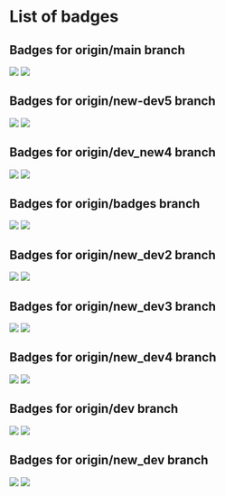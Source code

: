 # List of badges

## Badges for origin/main branch

![]({https://github.com/ywata/branch-badges}/actions/workflows/{blank.yml}/badge.svg?branch={main})
![]({https://github.com/ywata/branch-badges}/actions/workflows/{echo.yml}/badge.svg?branch={main})
## Badges for origin/new-dev5 branch

![]({https://github.com/ywata/branch-badges}/actions/workflows/{blank.yml}/badge.svg?branch={new-dev5})
![]({https://github.com/ywata/branch-badges}/actions/workflows/{echo.yml}/badge.svg?branch={new-dev5})
## Badges for origin/dev_new4 branch

![]({https://github.com/ywata/branch-badges}/actions/workflows/{blank.yml}/badge.svg?branch={dev_new4})
![]({https://github.com/ywata/branch-badges}/actions/workflows/{echo.yml}/badge.svg?branch={dev_new4})
## Badges for origin/badges branch

![]({https://github.com/ywata/branch-badges}/actions/workflows/{blank.yml}/badge.svg?branch={badges})
![]({https://github.com/ywata/branch-badges}/actions/workflows/{echo.yml}/badge.svg?branch={badges})
## Badges for origin/new_dev2 branch

![]({https://github.com/ywata/branch-badges}/actions/workflows/{blank.yml}/badge.svg?branch={new_dev2})
![]({https://github.com/ywata/branch-badges}/actions/workflows/{echo.yml}/badge.svg?branch={new_dev2})
## Badges for origin/new_dev3 branch

![]({https://github.com/ywata/branch-badges}/actions/workflows/{blank.yml}/badge.svg?branch={new_dev3})
![]({https://github.com/ywata/branch-badges}/actions/workflows/{echo.yml}/badge.svg?branch={new_dev3})
## Badges for origin/new_dev4 branch

![]({https://github.com/ywata/branch-badges}/actions/workflows/{blank.yml}/badge.svg?branch={new_dev4})
![]({https://github.com/ywata/branch-badges}/actions/workflows/{echo.yml}/badge.svg?branch={new_dev4})
## Badges for origin/dev branch

![]({https://github.com/ywata/branch-badges}/actions/workflows/{blank.yml}/badge.svg?branch={dev})
![]({https://github.com/ywata/branch-badges}/actions/workflows/{echo.yml}/badge.svg?branch={dev})
## Badges for origin/new_dev branch

![]({https://github.com/ywata/branch-badges}/actions/workflows/{blank.yml}/badge.svg?branch={new_dev})
![]({https://github.com/ywata/branch-badges}/actions/workflows/{echo.yml}/badge.svg?branch={new_dev})

